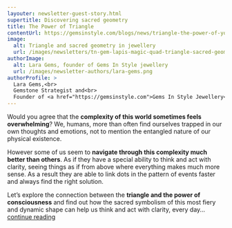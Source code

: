 ```yaml
---
layouter: newsletter-guest-story.html
supertitle: Discovering sacred geometry
title: The Power of Triangle
contentUrl: https://gemsinstyle.com/blogs/news/triangle-the-power-of-your-consciousness
image:
  alt: Triangle and sacred geometry in jewellery
  url: /images/newsletters/tn-gem-lapis-magic-quad-triangle-sacred-geometry.jpg
authorImage:
  alt: Lara Gems, founder of Gems In Style jewellery
  url: /images/newsletter-authors/lara-gems.png
authorProfile: >
  Lara Gems,<br>
  Gemstone Strategist and<br>
  Founder of <a href="https://gemsinstyle.com">Gems In Style Jewellery</a>
---
```


Would you agree that the **complexity of this world sometimes feels overwhelming**? We, humans, more than often find ourselves trapped in our own thoughts and emotions, not to mention the entangled nature of our physical existence.

However some of us seem to **navigate through this complexity much better than others**. As if they have a special ability to think and act with clarity, seeing things as if from above where everything makes much more sense. As a result they are able to link dots in the pattern of events faster and always find the right solution.

Let’s explore the connection between the **triangle and the power of consciousness** and find out how the sacred symbolism of this most fiery and dynamic shape can help us think and act with clarity, every day… [continue reading]($contentUrl)